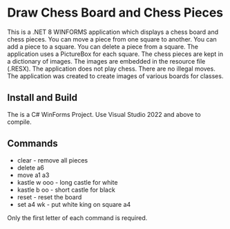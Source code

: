 # Draw Chess Board and Chess Pieces

This is a .NET 8 WINFORMS application which displays a chess board and chess pieces.  You can move a piece from one square to another.  You can add a piece to a square.  You can delete a piece from a square.  The application uses a PictureBox for each square.  The chess pieces are kept in a dictionary of images.  The images are embedded in the resource file (.RESX). The application does not play chess.  There are no illegal moves. The application was created to create images of various boards for classes.

## Install and Build

The is a C# WinForms Project.  Use Visual Studio 2022 and above to compile.  

## Commands

* clear - remove all pieces
* delete a6
* move a1 a3 
* kastle w ooo - long castle for white
* kastle b oo - short castle for black
* reset - reset the board
* set a4 wk - put white king on square a4

Only the first letter of each command is required.
























































































